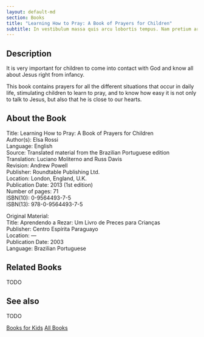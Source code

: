 ```yaml
---
layout: default-md
section: Books
title: "Learning How to Pray: A Book of Prayers for Children"
subtitle: In vestibulum massa quis arcu lobortis tempus. Nam pretium arcu in odio vulputate luctus.
---
```


## Description
It is very important for children to come into contact with God and know all about Jesus right from infancy.

This book contains prayers for all the different situations that occur in daily life, stimulating children to learn to pray, and to know how easy it is not only to talk to Jesus, but also that he is close to our hearts.


## About the Book
Title: Learning How to Pray: A Book of Prayers for Children  
Author(s): 	Elsa Rossi  
Language: 	English  
Source: 	Translated material from the Brazilian Portuguese edition  
Translation: 	Luciano Moliterno and Russ Davis  
Revision: 	Andrew Powell  
Publisher: 	Roundtable Publishing Ltd.  
Location: 	London, England, U.K.  
Publication Date: 	2013 (1st edition)  
Number of pages: 	71  
ISBN(10): 	0-9564493-7-5  
ISBN(13): 	978-0-9564493-7-5  
	  
Original Material:  
Title: 	Aprendendo a Rezar: Um Livro de Preces para Crianças  
Publisher: 	Centro Espírita Paraguayo  
Location: 	—  
Publication Date: 	2003  
Language: 	Brazilian Portuguese  


## Related Books
TODO


## See also
TODO


<a href="/books/for-kids" class="button">Books for Kids</a>
<a href="/books" class="button">All Books</a>

